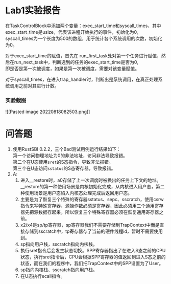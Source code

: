 # Lab1实验报告  

在TaskControlBlock中添加两个变量：exec_start_time和syscall_times，其中exec_start_time是usize，代表该进程开始执行的事件，初始化为0,  
syscall_times为一个长度为500的数组，用于统计各个系统调用的次数，初始化为0。  
  
对于exec_start_time的赋值，首先在 run_first_task处对第一个任务进行赋值，然后在run_next_task中，判断选到的任务的exec_start_time是否为0,  
即是否是第一次被调度，如果是第一次被调度，需要对该变量赋值。  
  
对于syscall_times，在进入trap_handler时，判断出是系统调用，在真正处理系统调用之前对其进行计数。  

### 实验截图
  ![[Pasted image 20220818082503.png]]
# 问答题  
1. 使用RustSBI 0.2.2，三个Bad测试用例运行结果如下：  
	第一个访问物理地址为0的非法地址，访问非法导致报错。  
	第二个在U态使用`sret`的S态指令，导致非法报错。  
	第三个在U态访问`sstatus`的S态寄存器，导致报错。  
2. A:
	1. 进入__restore时，a0存储了上一次调度时被换出的任务上下文的地址。__restore的第一种使用场景是内核初始化完成，从内核进入用户态，第二种使用场景是用户态陷入内核态处理完成后返回用户态。
	2. 主要是为了恢复三个特殊的寄存器sstatus、sepc、sscratch，使用csrw指令来写特殊寄存器，源操作数必须是寄存器，因此必须用三个通用寄存器先把源数据存起来。所以恢复三个特殊寄存器必须在恢复通用寄存器之前。
	3. x2/x4是sp/tp寄存器，sp寄存器我们不需要存储到TrapContext中而是直接存储到sscratch中，tp寄存器存了当前的硬件线程id，暂时不需要使用到。
	4. sp指向用户栈，sscratch指向内核栈。
	5. 执行sret指令后会发生状态切换。SPP寄存器指出了在进入S态之前的CPU状态，执行sret指令后，CPU会根据SPP寄存器的值返回到进入S态之前的状态，而在我们的程序中，我们把TrapContext中的SPP设置为了User。
	6. sp指向内核栈、sscratch指向用户栈。
	7. 在U态执行ecall指令。